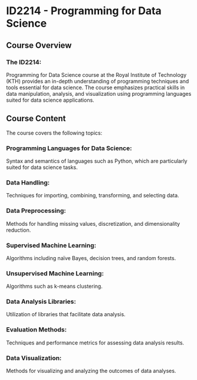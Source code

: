 # ID2214 - Programming for Data Science

## Course Overview
### The ID2214: 
Programming for Data Science course at the Royal Institute of Technology (KTH) provides an in-depth understanding of programming techniques and tools essential for data science. The course emphasizes practical skills in data manipulation, analysis, and visualization using programming languages suited for data science applications.

## Course Content
The course covers the following topics:

### Programming Languages for Data Science: 
Syntax and semantics of languages such as Python, which are particularly suited for data science tasks.
### Data Handling: 
Techniques for importing, combining, transforming, and selecting data.
### Data Preprocessing: 
Methods for handling missing values, discretization, and dimensionality reduction.
### Supervised Machine Learning: 
Algorithms including naïve Bayes, decision trees, and random forests.
### Unsupervised Machine Learning: 
Algorithms such as k-means clustering.
### Data Analysis Libraries: 
Utilization of libraries that facilitate data analysis.
### Evaluation Methods: 
Techniques and performance metrics for assessing data analysis results.
### Data Visualization: 
Methods for visualizing and analyzing the outcomes of data analyses.

